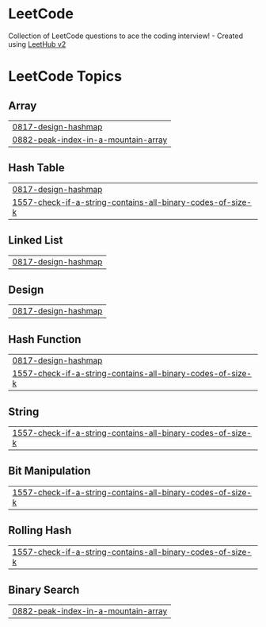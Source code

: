 # LeetCode
Collection of LeetCode questions to ace the coding interview! - Created using [LeetHub v2](https://github.com/arunbhardwaj/LeetHub-2.0)

<!---LeetCode Topics Start-->
# LeetCode Topics
## Array
|  |
| ------- |
| [0817-design-hashmap](https://github.com/seonghunlee94/LeetCode/tree/master/0817-design-hashmap) |
| [0882-peak-index-in-a-mountain-array](https://github.com/seonghunlee94/LeetCode/tree/master/0882-peak-index-in-a-mountain-array) |
## Hash Table
|  |
| ------- |
| [0817-design-hashmap](https://github.com/seonghunlee94/LeetCode/tree/master/0817-design-hashmap) |
| [1557-check-if-a-string-contains-all-binary-codes-of-size-k](https://github.com/seonghunlee94/LeetCode/tree/master/1557-check-if-a-string-contains-all-binary-codes-of-size-k) |
## Linked List
|  |
| ------- |
| [0817-design-hashmap](https://github.com/seonghunlee94/LeetCode/tree/master/0817-design-hashmap) |
## Design
|  |
| ------- |
| [0817-design-hashmap](https://github.com/seonghunlee94/LeetCode/tree/master/0817-design-hashmap) |
## Hash Function
|  |
| ------- |
| [0817-design-hashmap](https://github.com/seonghunlee94/LeetCode/tree/master/0817-design-hashmap) |
| [1557-check-if-a-string-contains-all-binary-codes-of-size-k](https://github.com/seonghunlee94/LeetCode/tree/master/1557-check-if-a-string-contains-all-binary-codes-of-size-k) |
## String
|  |
| ------- |
| [1557-check-if-a-string-contains-all-binary-codes-of-size-k](https://github.com/seonghunlee94/LeetCode/tree/master/1557-check-if-a-string-contains-all-binary-codes-of-size-k) |
## Bit Manipulation
|  |
| ------- |
| [1557-check-if-a-string-contains-all-binary-codes-of-size-k](https://github.com/seonghunlee94/LeetCode/tree/master/1557-check-if-a-string-contains-all-binary-codes-of-size-k) |
## Rolling Hash
|  |
| ------- |
| [1557-check-if-a-string-contains-all-binary-codes-of-size-k](https://github.com/seonghunlee94/LeetCode/tree/master/1557-check-if-a-string-contains-all-binary-codes-of-size-k) |
## Binary Search
|  |
| ------- |
| [0882-peak-index-in-a-mountain-array](https://github.com/seonghunlee94/LeetCode/tree/master/0882-peak-index-in-a-mountain-array) |
<!---LeetCode Topics End-->